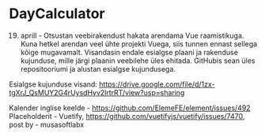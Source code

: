 # DayCalculator

19. aprill - 
Otsustan veebirakendust hakata arendama Vue raamistikuga. Kuna hetkel arendan veel ühte projekti Vuega, siis tunnen ennast sellega kõige mugavamalt. Visandasin
endale esialgse plaani ja rakenduse kujunduse, mille järgi plaanin veebilehe üles ehitada. GitHubis sean üles repositooriumi ja alustan esialgse kujundusega.

Esialgse kujunduse visand: https://drive.google.com/file/d/1zx-tgXrJ_QsMUY2G4rUysdHyv2lrtrRT/view?usp=sharing



Kalender inglise keelde - https://github.com/ElemeFE/element/issues/492
Placeholderit - Vuetify, https://github.com/vuetifyjs/vuetify/issues/7470, post by - musasoftlabx
